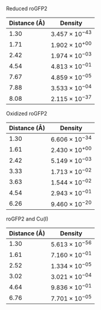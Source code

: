 Reduced roGFP2

| Distance (Å) | Density |
|-----------|-----------|
| 1.30 | $3.457 \times 10^{-43}$ |
| 1.71 | $1.902 \times 10^{+00}$ |
| 2.42 | $1.974 \times 10^{-03}$ |
| 4.54 | $4.813 \times 10^{-01}$ |
| 7.67 | $4.859 \times 10^{-05}$ |
| 7.88 | $3.533 \times 10^{-04}$ |
| 8.08 | $2.115 \times 10^{-37}$ |

Oxidized roGFP2

| Distance (Å) | Density |
|-----------|-----------|
| 1.30 | $6.606 \times 10^{-34}$ |
| 1.61 | $2.430 \times 10^{+00}$ |
| 2.42 | $5.149 \times 10^{-03}$ |
| 3.33 | $1.713 \times 10^{-02}$ |
| 3.63 | $1.544 \times 10^{-02}$ |
| 4.54 | $2.943 \times 10^{-01}$ |
| 6.26 | $9.460 \times 10^{-20}$ |

roGFP2 and Cu(I)

| Distance (Å) | Density |
|-----------|-----------|
| 1.30 | $5.613 \times 10^{-56}$ |
| 1.61 | $7.160 \times 10^{-01}$ |
| 2.52 | $1.334 \times 10^{-05}$ |
| 3.02 | $3.021 \times 10^{-04}$ |
| 4.64 | $9.836 \times 10^{-01}$ |
| 6.76 | $7.701 \times 10^{-05}$ |
